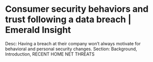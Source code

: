 # Consumer security behaviors and trust following a data breach | Emerald Insight

Desc: Having a breach at their company won’t always motivate for behavioral and personal security changes.
Section: Background, Introduction, RECENT HOME NET THREATS